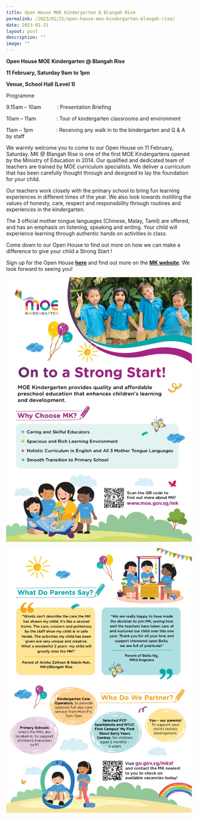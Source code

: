 ```yaml
---
title: Open House MOE Kindergarten @ Blangah Rise
permalink: /2023/01/21/open-house-moe-kindergarten-blangah-rise/
date: 2023-01-21
layout: post
description: ""
image: ""
---
```

**Open House MOE Kindergarten @ Blangah Rise**

**11 February, Saturday 9am to 1pm**

**Venue, School Hall (Level 1)**

Programme

9.15am – 10am           : Presentation Briefing

10am – 11am              : Tour of kindergarten classrooms and environment

11am – 1pm                : Receiving any walk in to the kindergarten and Q & A by staff

We warmly welcome you to come to our Open House on 11 February, Saturday. MK @ Blangah Rise is one of the first MOE Kindergartens opened by the Ministry of Education in 2014. Our qualified and dedicated team of teachers are trained by MOE curriculum specialists. We deliver a curriculum that has been carefully thought through and designed to lay the foundation for your child.

Our teachers work closely with the primary school to bring fun learning experiences in different times of the year. We also look towards instilling the values of honesty, care, respect and responsibility through routines and experiences in the kindergarten.

The 3 official mother tongue languages (Chinese, Malay, Tamil) are offered, and has an emphasis on listening, speaking and writing. Your child will experience learning through authentic hands on activities in class.

Come down to our Open House to find out more on how we can make a difference to give your child a Strong Start !

Sign up for the Open House **[here](https://go.gov.sg/mkopenhouse2023pmk)** and find out more on the **[MK website](https://go.gov.sg/mkpmk)**. We look forward to seeing you!


![](/images/Publications/2023-mk-oh-flyer_page-0001.jpg)

![](/images/Publications/2023-mk-oh-flyer_page-0002.jpg)